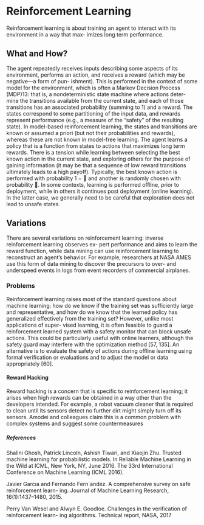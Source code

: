 # Reinforcement Learning

Reinforcement learning is about training an agent to interact with its environment in a way that max-
imizes long term performance.

## What and How?

The agent repeatedly receives inputs describing some aspects of its
environment, performs an action, and receives a reward (which may be negative—a form of pun-
ishment). This is performed in the context of some model for the environment, which is often a
Markov Decision Process (MDP)13: that is, a nondeterministic state machine where actions deter-
mine the transitions available from the current state, and each of those transitions has an associated
probability (summing to 1) and a reward. The states correspond to some partitioning of the input
data, and rewards represent performance (e.g., a measure of the “safety” of the resulting state). In
model-based reinforcement learning, the states and transitions are known or assumed a priori (but
not their probabilities and rewards), whereas these are not known in model-free learning.
The agent learns a policy that is a function from states to actions that maximizes long term rewards.
There is a tension while learning between selecting the best known action in the current state, and
exploring others for the purpose of gaining information (it may be that a sequence of low reward
transitions ultimately leads to a high payoff). Typically, the best known action is performed with
probability 1 −  and another is randomly chosen with probability . In some contexts, learning is
performed offline, prior to deployment, while in others it continues post deployment (online learning).
In the latter case, we generally need to be careful that exploration does not lead to unsafe states.

## Variations

There are several variations on reinforcement learning: inverse reinforcement learning observes ex-
pert performance and aims to learn the reward function, while data mining can use reinforcement
learning to reconstruct an agent’s behavior. For example, researchers at NASA AMES use this form of data mining to discover the precursors to over- and underspeed events in logs from event recorders
of commercial airplanes.

### Problems

Reinforcement learning raises most of the standard questions about machine learning: how do we
know if the training set was sufficiently large and representative, and how do we know that the learned
policy has generalized effectively from the training set? However, unlike most applications of super-
vised learning, it is often feasible to guard a reinforcement learned system with a safety monitor that
can block unsafe actions. This could be particularly useful with online learners, although the safety
guard may interfere with the optimization method [57, 135]. An alternative is to evaluate the safety
of actions during offline learning using formal verification or evaluations and to adjust the model or
data appropriately [60].

#### Reward Hacking

Reward hacking is a concern that is specific to reinforcement learning; it arises when high rewards
can be obtained in a way other than the developers intended. For example, a robot vacuum cleaner
that is required to clean until its sensors detect no further dirt might simply turn off its sensors.
Amodei and colleagues claim this is a common problem with complex systems and suggest some
countermeasures

##### References

Shalini Ghosh, Patrick Lincoln, Ashish Tiwari, and Xiaojin Zhu. Trusted machine learning for
probabilistic models. In Reliable Machine Learning in the Wild at ICML, New York, NY, June
2016. The 33rd International Conference on Machine Learning (ICML 2016).

Javier Garcıa and Fernando Fern´andez. A comprehensive survey on safe reinforcement learn-
ing. Journal of Machine Learning Research, 16(1):1437–1480, 2015.

Perry Van Wesel and Alwyn E. Goodloe. Challenges in the verification of reinforcement learn-
ing algorithms. Technical report, NASA, 2017
